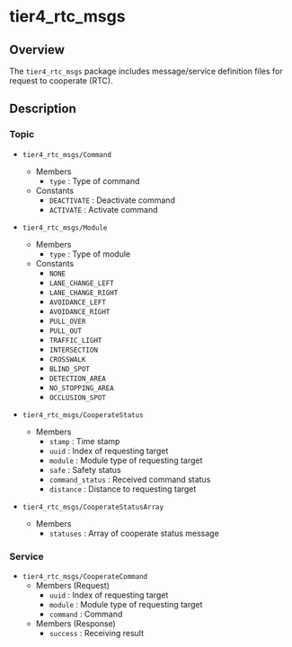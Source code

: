 # tier4_rtc_msgs

## Overview

The `tier4_rtc_msgs` package includes message/service definition files for request to cooperate (RTC).

## Description

### Topic

- `tier4_rtc_msgs/Command`
  - Members
    - `type` : Type of command
  - Constants
    - `DEACTIVATE` : Deactivate command
    - `ACTIVATE` : Activate command

- `tier4_rtc_msgs/Module`
  - Members
    - `type` : Type of module
  - Constants
    - `NONE`
    - `LANE_CHANGE_LEFT`
    - `LANE_CHANGE_RIGHT`
    - `AVOIDANCE_LEFT`
    - `AVOIDANCE_RIGHT`
    - `PULL_OVER`
    - `PULL_OUT`
    - `TRAFFIC_LIGHT`
    - `INTERSECTION`
    - `CROSSWALK`
    - `BLIND_SPOT`
    - `DETECTION_AREA`
    - `NO_STOPPING_AREA`
    - `OCCLUSION_SPOT`

- `tier4_rtc_msgs/CooperateStatus`
  - Members
    - `stamp` : Time stamp
    - `uuid` : Index of requesting target
    - `module` : Module type of requesting target
    - `safe` : Safety status
    - `command_status` : Received command status
    - `distance` : Distance to requesting target

- `tier4_rtc_msgs/CooperateStatusArray`
  - Members
    - `statuses` : Array of cooperate status message

### Service

- `tier4_rtc_msgs/CooperateCommand`
  - Members (Request)
    - `uuid` : Index of requesting target
    - `module` : Module type of requesting target
    - `command` : Command
  - Members (Response)
    - `success` : Receiving result
